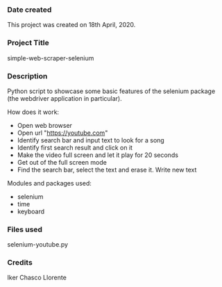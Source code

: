 ### Date created
This project was created on 18th April, 2020.

### Project Title
simple-web-scraper-selenium

### Description
Python script to showcase some basic features of the selenium package (the webdriver application
in particular).

How does it work:

- Open web browser
- Open url "https://youtube.com"
- Identify search bar and input text to look for a song
- Identify first search result and click on it
- Make the video full screen and let it play for 20 seconds
- Get out of the full screen mode
- Find the search bar, select the text and erase it. Write new text

Modules and packages used:

- selenium
- time
- keyboard

### Files used
selenium-youtube.py


### Credits
Iker Chasco Llorente
